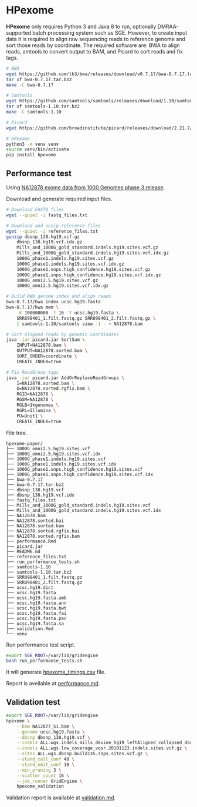 # HPexome

**HPexome** only requires Python 3 and Java 8 to run, optionally DMRAA-supported batch processing system such as SGE.
However, to create input data it is required to align raw sequencing reads to reference genome and sort those reads by coordinate.
The required software are: BWA to align reads, amtools to convert output to BAM, and Picard to sort reads and fix tags.

```bash
# BWA
wget https://github.com/lh3/bwa/releases/download/v0.7.17/bwa-0.7.17.tar.bz2
tar xf bwa-0.7.17.tar.bz2 
make -C bwa-0.7.17 

# Samtools
wget https://github.com/samtools/samtools/releases/download/1.10/samtools-1.10.tar.bz2
tar xf samtools-1.10.tar.bz2
make -C samtools-1.10

# Picard
wget https://github.com/broadinstitute/picard/releases/download/2.21.7/picard.jar

# HPexome
python3 -m venv venv
source venv/bin/activate
pip install hpexome
```

## Performance test

Using [NA12878 exome data from 1000 Genomes phase 3 release](https://www.internationalgenome.org/data-portal/sample/NA12878).

Download and generate required input files.

```bash
# Download FASTQ files
wget --quiet -i fastq_files.txt

# Download and unzip reference files
wget --quiet -i reference_files.txt
gunzip dbsnp_138.hg19.vcf.gz
    dbsnp_138.hg19.vcf.idx.gz
    Mills_and_1000G_gold_standard.indels.hg19.sites.vcf.gz
    Mills_and_1000G_gold_standard.indels.hg19.sites.vcf.idx.gz
    1000G_phase1.indels.hg19.sites.vcf.gz
    1000G_phase1.indels.hg19.sites.vcf.idx.gz
    1000G_phase1.snps.high_confidence.hg19.sites.vcf.gz
    1000G_phase1.snps.high_confidence.hg19.sites.vcf.idx.gz
    1000G_omni2.5.hg19.sites.vcf.gz
    1000G_omni2.5.hg19.sites.vcf.idx.gz

# Build BWA genome index and align reads
bwa-0.7.17/bwa index ucsc.hg19.fasta
bwa-0.7.17/bwa mem \
    -K 100000000 -t 16 -Y ucsc.hg19.fasta \
    SRR098401_1.filt.fastq.gz SRR098401_2.filt.fastq.gz \
    | samtools-1.10/samtools view -1 - > NA12878.bam

# Sort aligned reads by genomic coordinates
java -jar picard.jar SortSam \
    INPUT=NA12878.bam \
    OUTPUT=NA12878.sorted.bam \
    SORT_ORDER=coordinate \
    CREATE_INDEX=true

# Fix ReadGroup tags
java -jar picard.jar AddOrReplaceReadGroups \
    I=NA12878.sorted.bam \
    O=NA12878.sorted.rgfix.bam \
    RGID=NA12878 \
    RGSM=NA12878 \
    RGLB=1kgenomes \
    RGPL=Illumina \
    PU=Unit1 \
    CREATE_INDEX=true
```

File tree.

    hpexome-paper/
    ├── 1000G_omni2.5.hg19.sites.vcf
    ├── 1000G_omni2.5.hg19.sites.vcf.idx
    ├── 1000G_phase1.indels.hg19.sites.vcf
    ├── 1000G_phase1.indels.hg19.sites.vcf.idx
    ├── 1000G_phase1.snps.high_confidence.hg19.sites.vcf
    ├── 1000G_phase1.snps.high_confidence.hg19.sites.vcf.idx
    ├── bwa-0.7.17
    ├── bwa-0.7.17.tar.bz2
    ├── dbsnp_138.hg19.vcf
    ├── dbsnp_138.hg19.vcf.idx
    ├── fastq_files.txt
    ├── Mills_and_1000G_gold_standard.indels.hg19.sites.vcf
    ├── Mills_and_1000G_gold_standard.indels.hg19.sites.vcf.idx
    ├── NA12878.bam
    ├── NA12878.sorted.bai
    ├── NA12878.sorted.bam
    ├── NA12878.sorted.rgfix.bai
    ├── NA12878.sorted.rgfix.bam
    ├── performance.Rmd
    ├── picard.jar
    ├── README.md
    ├── reference_files.txt
    ├── run_performance_tests.sh
    ├── samtools-1.10
    ├── samtools-1.10.tar.bz2
    ├── SRR098401_1.filt.fastq.gz
    ├── SRR098401_2.filt.fastq.gz
    ├── ucsc.hg19.dict
    ├── ucsc.hg19.fasta
    ├── ucsc.hg19.fasta.amb
    ├── ucsc.hg19.fasta.ann
    ├── ucsc.hg19.fasta.bwt
    ├── ucsc.hg19.fasta.fai
    ├── ucsc.hg19.fasta.pac
    ├── ucsc.hg19.fasta.sa
    ├── validation.Rmd
    └── venv

Run performance test script.

```bash
export SGE_ROOT=/var/lib/gridengine
bash run_performance_tests.sh
```

It will generate [hpexome_timings.csv](hpexome_timings.csv) file.


Report is aveilable at [performance.md](performance.md).

## Validation test

```bash
export SGE_ROOT=/var/lib/gridengine
hpexome \
    --bam NA12877_S1.bam \
    --genome ucsc.hg19.fasta \
    --dbsnp dbsnp_138.hg19.vcf \
    --indels ALL.wgs.indels_mills_devine_hg19_leftAligned_collapsed_double_hit.indels.sites.vcf.gz \
    --indels ALL.wgs.low_coverage_vqsr.20101123.indels.sites.vcf.gz \
    --sites ALL.wgs.dbsnp.build135.snps.sites.vcf.gz \
    --stand_call_conf 40 \
    --stand_emit_conf 10 \
    --min_pruning 3 \
    --scatter_count 16 \
    --job_runner GridEngine \
    hpexome_validation
```

Validation report is available at [validation.md](validation.md).
